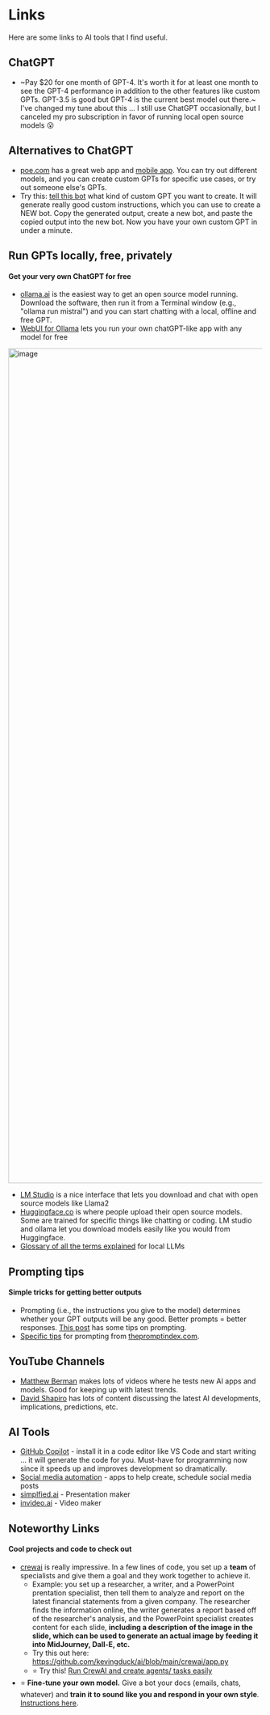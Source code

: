 # Links
Here are some links to AI tools that I find useful. 

## ChatGPT
- ~Pay $20 for one month of GPT-4. It's worth it for at least one month to see the GPT-4 performance in addition to the other features like custom GPTs. GPT-3.5 is good but GPT-4 is the current best model out there.~ I've changed my tune about this ... I still use ChatGPT occasionally, but I canceled my pro subscription in favor of running local open source models 😮

## Alternatives to ChatGPT
- [poe.com](poe.com) has a great web app and [mobile app](https://apps.apple.com/us/app/poe-fast-ai-chat/id1640745955). You can try out different models, and you can create custom GPTs for specific use cases, or try out someone else's GPTs.
- Try this: [tell this bot](https://poe.com/PoeBotCreater) what kind of custom GPT you want to create. It will generate really good custom instructions, which you can use to create a NEW bot. Copy the generated output, create a new bot, and paste the copied output into the new bot. Now you have your own custom GPT in under a minute. 

## Run GPTs locally, free, privately
#### Get your very own ChatGPT for free

- [ollama.ai](ollama.ai) is the easiest way to get an open source model running. Download the software, then run it from a Terminal window (e.g., "ollama run mistral") and you can start chatting with a local, offline and free GPT.
- [WebUI for Ollama](https://github.com/ollama-webui/ollama-webui) lets you run your own chatGPT-like app with any model for free

<img width="1652" alt="image" src="https://github.com/kevingduck/ai/assets/2180038/11152e85-722d-4f82-8d69-8c35912ea6e1">

- [LM Studio](https://lmstudio.ai/) is a nice interface that lets you download and chat with open source models like Llama2
- [Huggingface.co](Huggingface.co) is where people upload their open source models. Some are trained for specific things like chatting or coding. LM studio and ollama let you download models easily like you would from Huggingface.
- [Glossary of all the terms explained](https://osanseviero.github.io/hackerllama/blog/posts/hitchhiker_guide/) for local LLMs

## Prompting tips
#### Simple tricks for getting better outputs
- Prompting (i.e., the instructions you give to the model) determines whether your GPT outputs will be any good. Better prompts = better responses. [This post](https://cloud.google.com/blog/products/application-development/five-best-practices-for-prompt-engineering) has some tips on prompting.
- [Specific tips](https://github.com/kevingduck/ai/blob/main/prompting_tips.md) for prompting from [thepromptindex.com](https://www.thepromptindex.com/the-science-of-prompting-chatgpt:-26-principles-to-unlock-its-potential.html).

## YouTube Channels
- [Matthew Berman](https://www.youtube.com/@matthew_berman) makes lots of videos where he tests new AI apps and models. Good for keeping up with latest trends. 
- [David Shapiro](https://www.youtube.com/@DaveShap) has lots of content discussing the latest AI developments, implications, predictions, etc.

## AI Tools
- [GitHub Copilot](https://github.com/features/copilot) - install it in a code editor like VS Code and start writing ... it will generate the code for you. Must-have for programming now since it speeds up and improves development so dramatically. 
- [Social media automation](https://zapier.com/blog/best-ai-social-media-management/) - apps to help create, schedule social media posts
- [simplfied.ai](simplfied.ai) - Presentation maker
- [invideo.ai](invideo.ai) - Video maker

## Noteworthy Links
#### Cool projects and code to check out
- [crewai](https://github.com/joaomdmoura/crewAI) is really impressive. In a few lines of code, you set up a **team** of specialists and give them a goal and they work together to achieve it.
  - Example: you set up a researcher, a writer, and a PowerPoint prentation specialist, then tell them to analyze and report on the latest financial statements from a given company. The researcher finds the information online, the writer generates a report based off of the researcher's analysis, and the PowerPoint specialist creates content for each slide, **including a description of the image in the slide, which can be used to generate an actual image by feeding it into MidJourney, Dall-E, etc.** 
  - Try this out here: https://github.com/kevingduck/ai/blob/main/crewai/app.py
  - ⭐ Try this! [Run CrewAI and create agents/ tasks easily](https://github.com/kevingduck/ai/blob/main/crewai/interactive.py)
- ⭐ **Fine-tune your own model.** Give a bot your docs (emails, chats, whatever) and **train it to sound like you and respond in your own style**. [Instructions here](https://www.youtube.com/watch?v=74NSDMvYZ9Y).
